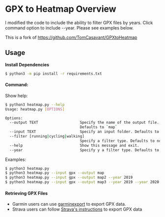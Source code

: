 # GPX to Heatmap Overview
I modified the code to include the ability to filter GPX files by years. 
Click command option to include --year. Please see examples below.

This is a fork of https://github.com/TomCasavant/GPXtoHeatmap



## Usage

**Install Dependencies**

```bash
$ python3 -m pip install -r requirements.txt
```

#### Command:

Show help:
```bash
$ python3 heatmap.py --help
Usage: heatmap.py [OPTIONS]

Options:
  --output TEXT                   Specify the name of the output file.
                                  Defaults to `map`
  --input TEXT                    Specify an input folder. Defaults to `gpx`
  --filter [running|cycling|walking]
                                  Specify a filter type. Defaults to no filter
  --help                          Show this message and exit.
  --year                          Specify y a filter type. Defaults to no year. Multiple years can be accepted
```

Examples:
```bash
$ python3 heatmap.py
$ python3 heatmap.py --input gpx --output map
$ python3 heatmap.py --input gpx --output map2 --year 2019
$ python3 heatmap.py --input gpx --output map3 --year 2019 --year 2020
```

#### Retrieving GPX Files

- Garmin users can use [garminexport](https://github.com/petergardfjall/garminexport) to export GPX data.
- Strava users can follow [Strava's instructions](https://support.strava.com/hc/en-us/articles/216918437-Exporting-your-Data-and-Bulk-Export) to export GPX data
